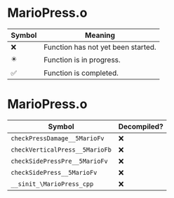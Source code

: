 # MarioPress.o
| Symbol | Meaning 
| ------------- | ------------- 
| :x: | Function has not yet been started. 
| :eight_pointed_black_star: | Function is in progress. 
| :white_check_mark: | Function is completed. 


# MarioPress.o
| Symbol | Decompiled? |
| ------------- | ------------- |
| `checkPressDamage__5MarioFv` | :x: |
| `checkVerticalPress__5MarioFb` | :x: |
| `checkSidePressPre__5MarioFv` | :x: |
| `checkSidePress__5MarioFv` | :x: |
| `__sinit_\MarioPress_cpp` | :x: |
